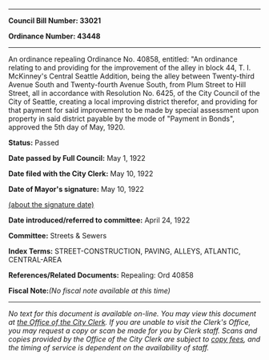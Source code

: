 

********

**Council Bill Number: 33021**
   
**Ordinance Number: 43448**
********

 An ordinance repealing Ordinance No. 40858, entitled: "An ordinance relating to and providing for the improvement of the alley in block 44, T. I. McKinney's Central Seattle Addition, being the alley between Twenty-third Avenue South and Twenty-fourth Avenue South, from Plum Street to Hill Street, all in accordance with Resolution No. 6425, of the City Council of the City of Seattle, creating a local improving district therefor, and providing for that payment for said improvement to be made by special assessment upon property in said district payable by the mode of "Payment in Bonds", approved the 5th day of May, 1920.

**Status:** Passed
   
**Date passed by Full Council:** May 1, 1922
   
**Date filed with the City Clerk:** May 10, 1922
   
**Date of Mayor's signature:** May 10, 1922
   
[(about the signature date)](/~public/approvaldate.htm)
   
   
   
**Date introduced/referred to committee:** April 24, 1922
   
**Committee:** Streets & Sewers
   
   
**Index Terms:** STREET-CONSTRUCTION, PAVING, ALLEYS, ATLANTIC, CENTRAL-AREA

**References/Related Documents:** Repealing: Ord 40858

**Fiscal Note:**_(No fiscal note available at this time)_
********

_No text for this document is available on-line. You may view this document at [the Office of the City Clerk](http://www.seattle.gov/leg/clerk/contactUs.htm). If you are unable to visit the Clerk's Office, you may request a copy or scan be made for you by Clerk staff. Scans and copies provided by the Office of the City Clerk are subject to [copy fees](http://clerk.seattle.gov/~public/clerkfees.htm), and the timing of service is dependent on the availability of staff._

